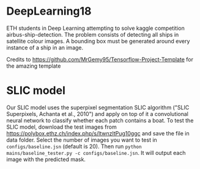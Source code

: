 # DeepLearning18
ETH students in Deep Learning attempting to solve kaggle competition airbus-ship-detection.
The problem consists of detecting all ships in satellite colour images. 
A bounding box must be generated around every instance of a ship in an image.

Credits to https://github.com/MrGemy95/Tensorflow-Project-Template for the amazing template

# SLIC model
Our SLIC model uses the superpixel segmentation SLIC algorithm ("SLIC Superpixels, Achanta et al., 2010") and apply on top of it a convolutional neural network to classify whether each patch contains a boat. 
To test the SLIC model, download the test images from https://polybox.ethz.ch/index.php/s/ltwnzltPug10ggc and save the file in data folder. Select the number of images you want to test in `configs/baseline.jsn` (default is 20). 
Then run `python mains/baseline_tester.py -c configs/baseline.jsn`.
It will output each image with the predicted mask.
